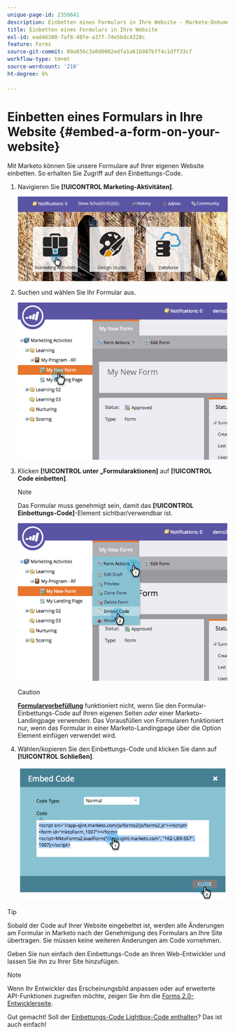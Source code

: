 ```yaml
---
unique-page-id: 2359641
description: Einbetten eines Formulars in Ihre Website - Marketo-Dokumente - Produktdokumentation
title: Einbetten eines Formulars in Ihre Website
exl-id: ead46100-7af8-48fe-a37f-74e5bdc4328c
feature: Forms
source-git-commit: 09a656c3a0d0002edfa1a61b987bff4c1dff33cf
workflow-type: tm+mt
source-wordcount: '210'
ht-degree: 6%

---
```


# Einbetten eines Formulars in Ihre Website {#embed-a-form-on-your-website}

Mit Marketo können Sie unsere Formulare auf Ihrer eigenen Website einbetten. So erhalten Sie Zugriff auf den Einbettungs-Code.

1. Navigieren Sie **[!UICONTROL Marketing-Aktivitäten]**.

   ![](assets/login-marketing-activities-4.png)

1. Suchen und wählen Sie Ihr Formular aus.

   ![](assets/image2014-9-15-12-3a12-3a14.png)

1. Klicken **[!UICONTROL unter „Formularaktionen]** auf **[!UICONTROL Code einbetten]**.

   >[!NOTE]
   >
   >Das Formular muss genehmigt sein, damit das **[!UICONTROL Einbettungs-Code]**-Element sichtbar/verwendbar ist.

   ![](assets/image2014-9-15-12-3a12-3a20.png)

   >[!CAUTION]
   >
   >**[Formularvorbefüllung](/help/marketo/product-docs/administration/settings/edit-landing-page-settings.md)** funktioniert nicht, wenn Sie den Formular-Einbettungs-Code auf Ihren eigenen Seiten _oder_ einer Marketo-Landingpage verwenden. Das Vorausfüllen von Formularen funktioniert nur, wenn das Formular in einer Marketo-Landingpage über die Option Element einfügen verwendet wird.

1. Wählen/kopieren Sie den Einbettungs-Code und klicken Sie dann auf **[!UICONTROL Schließen]**.

   ![](assets/image2014-9-15-12-3a12-3a31.png)

>[!TIP]
>
>Sobald der Code auf Ihrer Website eingebettet ist, werden alle Änderungen am Formular in Marketo nach der Genehmigung des Formulars an Ihre Site übertragen. Sie müssen keine weiteren Änderungen am Code vornehmen.

Geben Sie nun einfach den Einbettungs-Code an Ihren Web-Entwickler und lassen Sie ihn zu Ihrer Site hinzufügen.

>[!NOTE]
>
>Wenn Ihr Entwickler das Erscheinungsbild anpassen oder auf erweiterte API-Funktionen zugreifen möchte, zeigen Sie ihm die [Forms 2.0-Entwicklerseite](https://experienceleague.adobe.com/de/docs/marketo-developer/marketo/javascriptapi/forms-api-reference).

Gut gemacht! Soll der [Einbettungs-Code Lightbox-Code enthalten](/help/marketo/product-docs/demand-generation/forms/form-actions/use-a-form-in-a-lightbox.md)? Das ist auch einfach!
